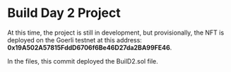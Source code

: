 # Build Day 2 Project

At this time, the project is still in development, but provisionally, the NFT is deployed on the Goerli testnet at this address: **0x19A502A57815FddD6706f6Be46D27da2BA99FE46**.

In the files, this commit deployed the BuilD2.sol file.